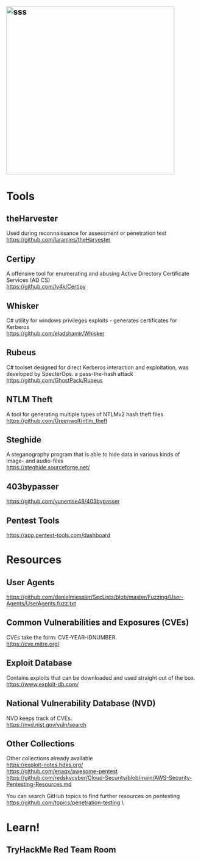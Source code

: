 ## <img width="441" alt="sss" src="placeholder" />

# Tools

## theHarvester

Used during reconnaissance for assessment or penetration test \
https://github.com/laramies/theHarvester

## Certipy

A offensive tool for enumerating and abusing Active Directory Certificate Services (AD CS) \
https://github.com/ly4k/Certipy

## Whisker

C# utility for windows privileges exploits - generates certificates for Kerberos \
https://github.com/eladshamir/Whisker

## Rubeus

C# toolset designed for direct Kerberos interaction and exploitation, was developed by SpecterOps. a pass-the-hash attack \
https://github.com/GhostPack/Rubeus

## NTLM Theft

A tool for generating multiple types of NTLMv2 hash theft files \
https://github.com/Greenwolf/ntlm_theft

## Steghide

A steganography program that is able to hide data in various kinds of image- and audio-files \
https://steghide.sourceforge.net/

## 403bypasser

https://github.com/yunemse48/403bypasser

## Pentest Tools

https://app.pentest-tools.com/dashboard

# Resources

## User Agents

https://github.com/danielmiessler/SecLists/blob/master/Fuzzing/User-Agents/UserAgents.fuzz.txt

## Common Vulnerabilities and Exposures (CVEs)

CVEs take the form: CVE-YEAR-IDNUMBER.\
https://cve.mitre.org/

## Exploit Database

Contains exploits that can be downloaded and used straight out of the box. \
https://www.exploit-db.com/

## National Vulnerability Database (NVD)

NVD keeps track of CVEs. \
https://nvd.nist.gov/vuln/search

## Other Collections

Other collections already available \
https://exploit-notes.hdks.org/ \
https://github.com/enaqx/awesome-pentest \
https://github.com/redskycyber/Cloud-Security/blob/main/AWS-Security-Pentesting-Resources.md

You can search GitHub topics to find further resources on pentesting \
https://github.com/topics/penetration-testing \

# Learn!

## TryHackMe Red Team Room
